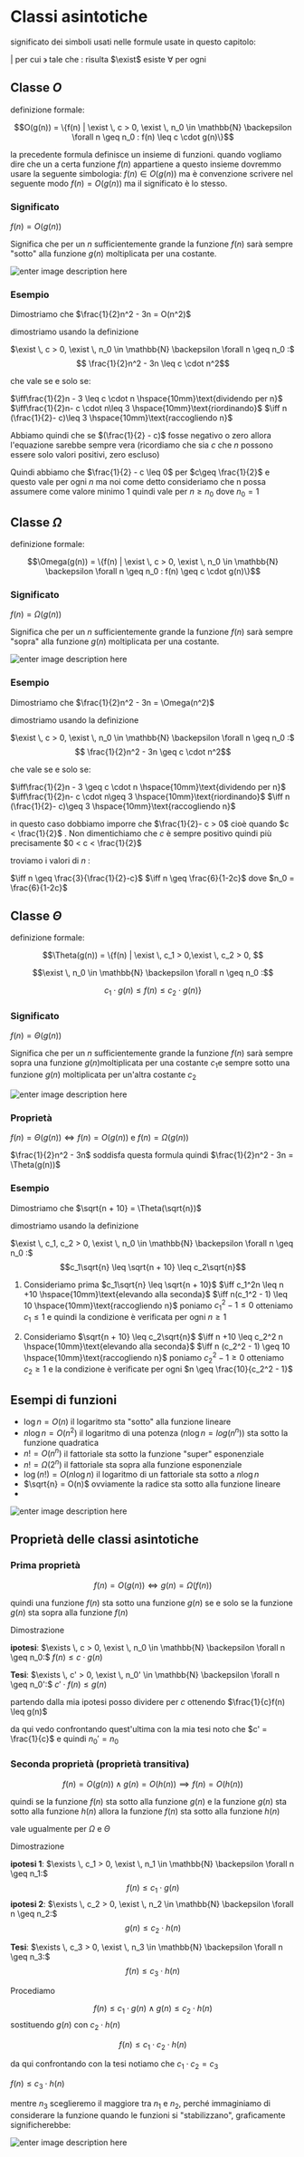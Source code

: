 ﻿# Classi asintotiche

significato dei simboli usati nelle formule usate in questo capitolo:

$|$ per cui
$\backepsilon$ tale che
$:$ risulta
$\exist$ esiste
$\forall$ per ogni

## Classe $O$

definizione formale:

$$O(g(n)) = \{f(n) | \exist \, c > 0, \exist \, n_0 \in \mathbb{N} \backepsilon \forall n \geq n_0 : f(n) \leq c \cdot g(n)\}$$


la precedente formula definisce un insieme di funzioni.
quando vogliamo dire che un a certa funzione $f(n)$ appartiene a questo insieme dovremmo usare la seguente simbologia: $f(n) \in O(g(n))$ ma è convenzione scrivere nel seguente modo $f(n) = O(g(n))$ ma il significato è lo stesso.

### Significato

 $f(n) = O(g(n))$

Significa che per un $n$ sufficientemente grande la funzione $f(n)$ sarà sempre "sotto" alla funzione $g(n)$ moltiplicata per una costante.

![enter image description here](https://i.ibb.co/sgRSLC7/Ogrande.png)
### Esempio

Dimostriamo che $\frac{1}{2}n^2 - 3n = O(n^2)$

dimostriamo usando la definizione

$\exist \, c > 0, \exist \, n_0 \in \mathbb{N} \backepsilon \forall n \geq n_0 :$
$$ \frac{1}{2}n^2 - 3n \leq c \cdot n^2$$

che vale se e solo se:

$\iff\frac{1}{2}n - 3 \leq c \cdot n \hspace{10mm}\text{dividendo per n}$
$\iff\frac{1}{2}n- c \cdot n\leq 3 \hspace{10mm}\text{riordinando}$
$\iff n (\frac{1}{2}- c)\leq 3 \hspace{10mm}\text{raccogliendo n}$

Abbiamo quindi che se $(\frac{1}{2} - c)$ fosse negativo o zero allora l'equazione sarebbe sempre vera (ricordiamo che sia $c$ che $n$ possono essere solo valori positivi, zero escluso)

Quindi abbiamo che $\frac{1}{2} - c \leq 0$  per $c\geq \frac{1}{2}$ e questo vale per ogni $n$ ma noi come detto consideriamo che n possa assumere come valore minimo $1$ quindi vale per $n \geq n_0$ dove $n_0 = 1$ 

## Classe $\Omega$

definizione formale:

$$\Omega(g(n)) = \{f(n) | \exist \, c > 0, \exist \, n_0 \in \mathbb{N} \backepsilon \forall n \geq n_0 : f(n) \geq c \cdot g(n)\}$$

### Significato

 $f(n) = \Omega(g(n))$

Significa che per un $n$ sufficientemente grande la funzione $f(n)$ sarà sempre "sopra" alla funzione $g(n)$ moltiplicata per una costante.

![enter image description here](https://i.ibb.co/0MQc8hj/omega.png)

### Esempio

Dimostriamo che $\frac{1}{2}n^2 - 3n = \Omega(n^2)$

dimostriamo usando la definizione

$\exist \, c > 0, \exist \, n_0 \in \mathbb{N} \backepsilon \forall n \geq n_0 :$
$$ \frac{1}{2}n^2 - 3n \geq c \cdot n^2$$

che vale se e solo se:

$\iff\frac{1}{2}n - 3 \geq c \cdot n \hspace{10mm}\text{dividendo per n}$
$\iff\frac{1}{2}n- c \cdot n\geq 3 \hspace{10mm}\text{riordinando}$
$\iff n (\frac{1}{2}- c)\geq 3 \hspace{10mm}\text{raccogliendo n}$

in questo caso dobbiamo imporre che  $\frac{1}{2}- c > 0$ cioè quando $c < \frac{1}{2}$ . Non dimentichiamo che $c$ è sempre positivo quindi più precisamente $0 < c < \frac{1}{2}$

troviamo i valori di $n$ :

$\iff n  \geq \frac{3}{\frac{1}{2}-c}$
$\iff n  \geq \frac{6}{1-2c}$
dove $n_0 = \frac{6}{1-2c}$


## Classe $\Theta$

definizione formale:

$$\Theta(g(n)) = \{f(n) | \exist \, c_1 > 0,\exist \, c_2 > 0, $$

$$\exist \, n_0 \in \mathbb{N} \backepsilon \forall n \geq n_0 :$$

$$ c_1 \cdot g(n)\leq f(n) \leq c_2 \cdot g(n)\}$$

### Significato

 $f(n) = \Theta(g(n))$

Significa che per un $n$ sufficientemente grande la funzione $f(n)$ sarà sempre sopra una funzione $g(n)$moltiplicata per una costante $c_1$e sempre sotto una funzione $g(n)$ moltiplicata per un'altra costante $c_2$

![enter image description here](https://i.ibb.co/bRzwH5T/theta.png)

### Proprietà

$f(n) = \Theta(g(n)) \iff f(n) = O(g(n))$ e $f(n) = \Omega(g(n))$

$\frac{1}{2}n^2 - 3n$ soddisfa questa formula quindi $\frac{1}{2}n^2 - 3n = \Theta(g(n))$

### Esempio

Dimostriamo che $\sqrt{n + 10} = \Theta(\sqrt{n})$

dimostriamo usando la definizione

 $\exist \, c_1, c_2 > 0, \exist \, n_0 \in \mathbb{N} \backepsilon \forall n \geq n_0 :$
$$c_1\sqrt{n} \leq \sqrt{n + 10} \leq c_2\sqrt{n}$$

1. Consideriamo prima $c_1\sqrt{n} \leq \sqrt{n + 10}$
$\iff c_1^2n \leq n +10 \hspace{10mm}\text{elevando alla seconda}$ 
$\iff n(c_1^2 - 1) \leq 10 \hspace{10mm}\text{raccogliendo n}$ 
poniamo $c_1^2 - 1 \leq 0$ otteniamo $c_1 \leq 1$ e quindi la condizione è verificata per ogni $n \geq 1$

2. Consideriamo $\sqrt{n + 10} \leq c_2\sqrt{n}$
$\iff n +10 \leq c_2^2 n \hspace{10mm}\text{elevando alla seconda}$ 
$\iff n (c_2^2 - 1) \geq 10 \hspace{10mm}\text{raccogliendo n}$
poniamo $c_2^2-1 \geq 0$ otteniamo $c_2 \geq 1$ e la condizione è verificate per ogni $n \geq \frac{10}{c_2^2 - 1}$

## Esempi di funzioni

- $\log n = O(n)$ il logaritmo sta "sotto" alla funzione lineare
- $n\log n = O(n^2)$ il logaritmo di una potenza ($n\log n = log(n^n)$) sta sotto la funzione quadratica
- $n! = O(n^n)$ il fattoriale sta sotto la funzione "super" esponenziale
- $n! = \Omega(2^n)$ il fattoriale sta sopra alla funzione esponenziale
- $\log(n!) = O(n\log n)$ il logaritmo di un fattoriale sta sotto a $n \log n$
- $\sqrt{n} = O(n)$ ovviamente la radice sta sotto alla funzione lineare
- 
![enter image description here](https://i.ibb.co/KjS7MJN/comparison.png)

## Proprietà delle classi asintotiche

### Prima proprietà

$$f(n) = O(g(n)) \iff g(n) = \Omega(f(n))$$

quindi una funzione $f(n)$ sta sotto una funzione $g(n)$ se e solo se la funzione $g(n)$ sta sopra alla funzione $f(n)$

Dimostrazione

**ipotesi**: $\exists \, c > 0, \exist \, n_0 \in \mathbb{N} \backepsilon \forall n \geq n_0:$
$f(n) \leq c \cdot g(n)$

**Tesi**: $\exists \, c' > 0, \exist \, n_0' \in \mathbb{N} \backepsilon \forall n \geq n_0':$
$c' \cdot f(n) \leq g(n)$

partendo dalla mia ipotesi posso dividere per $c$ ottenendo
$\frac{1}{c}f(n) \leq g(n)$

da qui vedo confrontando quest'ultima con la mia tesi noto che $c' = \frac{1}{c}$ e quindi $n_0' = n_0$

### Seconda proprietà (proprietà transitiva)

$$f(n) = O(g(n)) \land g(n) = O(h(n)) \implies f(n) = O(h(n))$$

quindi se la funzione $f(n)$ sta sotto alla funzione $g(n)$ e la funzione $g(n)$ sta sotto alla funzione $h(n)$ allora la funzione $f(n)$ sta sotto alla funzione $h(n)$

vale ugualmente per $\Omega$ e $\Theta$

Dimostrazione

**ipotesi 1**:  $\exists \, c_1 > 0, \exist \, n_1 \in \mathbb{N} \backepsilon \forall n \geq n_1:$
$$f(n) \leq c_1 \cdot g(n)$$
**ipotesi 2**:  $\exists \, c_2 > 0, \exist \, n_2 \in \mathbb{N} \backepsilon \forall n \geq n_2:$
$$g(n) \leq c_2 \cdot h(n)$$

**Tesi**: $\exists \, c_3 > 0, \exist \, n_3 \in \mathbb{N} \backepsilon \forall n \geq n_3:$
$$f(n) \leq c_3 \cdot h(n)$$

Procediamo

$$f(n) \leq c_1 \cdot g(n) \land g(n) \leq c_2 \cdot h(n)$$
sostituendo $g(n)$ con $c_2 \cdot h(n)$

$$f(n) \leq c_1 \cdot c_2 \cdot h(n)$$

da qui confrontando con la tesi notiamo che $c_1\cdot c_2 = c_3$

$f(n) \leq c_3 \cdot h(n)$

mentre $n_3$ sceglieremo il maggiore tra $n_1$ e $n_2$, perché immaginiamo di considerare la funzione quando le funzioni si "stabilizzano", graficamente significherebbe:

![enter image description here](https://i.ibb.co/xMLB30T/graph.png)


